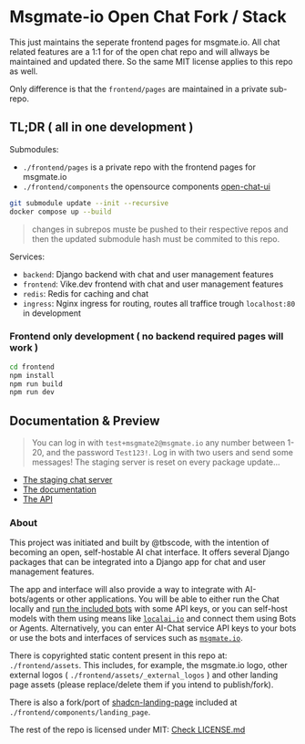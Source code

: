 # Msgmate-io Open Chat Fork / Stack

This just maintains the seperate frontend pages for msgmate.io.
All chat related features are a 1:1 for of the open chat repo and will allways be maintained and updated there.
So the same MIT license applies to this repo as well.

Only difference is that the `frontend/pages` are maintained in a private sub-repo.

## TL;DR ( all in one development )

Submodules:

- `./frontend/pages` is a private repo with the frontend pages for msgmate.io
- `./frontend/components` the opensource components [open-chat-ui](https://github.com/msgmate-io/open-chat-ui)

```bash
git submodule update --init --recursive
docker compose up --build
```
> changes in subrepos muste be pushed to their respective repos and then the updated submodule hash must be commited to this repo.

Services:

- `backend`: Django backend with chat and user management features
- `frontend`: Vike.dev frontend with chat and user management features
- `redis`: Redis for caching and chat
- `ingress`: Nginx ingress for routing, routes all traffice trough `localhost:80` in development

### Frontend only development ( no backend required pages will work )

```bash
cd frontend
npm install
npm run build
npm run dev
```

## Documentation & Preview

> You can log in with `test+msgmate2@msgmate.io` any number between 1-20, and the password `Test123!`.
> Log in with two users and send some messages! The staging server is reset on every package update...

- [The staging chat server](https://staging-open-chat.msgmate.io/)
- [The documentation](https://staging-open-chat.msgmate.io/docs)
- [The API](https://staging-open-chat.msgmate.io/api/schema/redoc/)

### About

This project was initiated and built by @tbscode, with the intention of becoming an open, self-hostable AI chat interface. It offers several Django packages that can be integrated into a Django app for chat and user management features.

The app and interface will also provide a way to integrate with AI-bots/agents or other applications. You will be able to either run the Chat locally and [run the included bots](todo) with some API keys, or you can self-host models with them using means like [`localai.io`](https://localai.io) and connect them using Bots or Agents. Alternatively, you can enter AI-Chat service API keys to your bots or use the bots and interfaces of services such as [`msgmate.io`](https://msgmate.io).

There is copyrighted static content present in this repo at: `./frontend/assets`. This includes, for example, the msgmate.io logo, other external logos ( `./frontend/assets/_external_logos` ) and other landing page assets (please replace/delete them if you intend to publish/fork).

There is also a fork/port of [shadcn-landing-page](https://github.com/leoMirandaa/shadcn-landing-page/tree/main) included at `./frontend/components/landing_page`.

The rest of the repo is licensed under MIT: [Check LICENSE.md](./LICENSE.md)